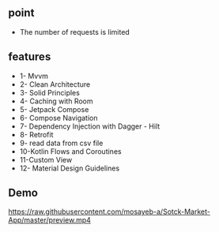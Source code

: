 
## point 

* The number of requests is limited



## features 

* 1- Mvvm 
* 2- Clean Architecture
* 3- Solid Principles
* 4- Caching with Room 
* 5- Jetpack Compose 
* 6- Compose Navigation 
* 7- Dependency Injection with Dagger - Hilt
* 8- Retrofit 
* 9- read data from csv file 
* 10-Kotlin Flows and Coroutines
* 11-Custom View
* 12- Material Design Guidelines


## Demo 

https://raw.githubusercontent.com/mosayeb-a/Sotck-Market-App/master/preview.mp4
